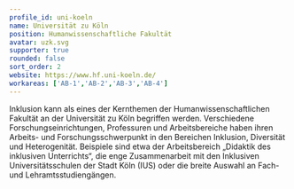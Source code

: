 ```yaml
---
profile_id: uni-koeln
name: Universität zu Köln
position: Humanwissenschaftliche Fakultät
avatar: uzk.svg
supporter: true
rounded: false
sort_order: 2
website: https://www.hf.uni-koeln.de/
workareas: ['AB-1','AB-2','AB-3','AB-4']
---
```

Inklusion kann als eines der Kernthemen der Humanwissenschaftlichen Fakultät an der Universität zu Köln begriffen werden. Verschiedene Forschungseinrichtungen, Professuren und Arbeitsbereiche haben ihren Arbeits- und Forschungsschwerpunkt in den Bereichen Inklusion, Diversität und Heterogenität. Beispiele sind etwa der Arbeitsbereich „Didaktik des inklusiven Unterrichts“, die enge Zusammenarbeit mit den Inklusiven Universitätsschulen der Stadt Köln (IUS) oder die breite Auswahl an Fach- und Lehramtsstudiengängen. 